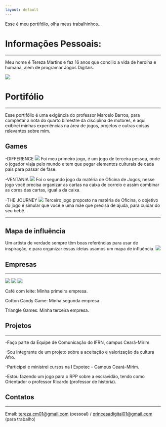 ```yaml
---
layout: default 
---
```


Esse é meu portifólio, olha meus trabalhinhos...

# Informações Pessoais: 
---
Meu nome é Tereza Martins e faz 16 anos que concilio a vida de heroína e humana, além de programar Jogos Digitais. 

![](arte.png)

# Portifólio 
***

Esse portifólio é uma exigência do professor Marcelo Barros, para completar a nota do quarto bimestre da disciplina de motores, e aqui exibirei minhas experiências na área de jogos, projetos e outras coisas relevantes sobre mim.    


## Games 

-DIFFERENCE
[![](differe.png)](https://rey13lokona.github.io/difference/)
Foi meu primeiro jogo, é um jogo de terceira pessoa, onde o jogador viaja pelo mundo e tem que pegar elementos culturais de cada país para passar de fase. 

-VENTANIA
![](ventania.png)
Foi o segundo jogo da matéria de Oficina de Jogos, nesse jogo você precisa organizar as cartas na caixa de correio e assim combinar as cores das cartas, igual a da caixa. 

-THE JOURNEY
![](the.png)
Terceiro jogo proposto na matéria de Oficina, o objetivo do jogo é simular que você é uma mãe que precisa de ajuda, para cuidar do seu bebê.

***
## Mapa de influência
Um artista de verdade sempre têm boas referências para usar de inspiração, e para organizar essas ideias usamos um mapa de influência. 
![](mapa.png)

## Empresas 
***
![](cafe1.png)  ![](co1.png)  ![](triii.png)   

Café com leite: Minha primeira empresa. 

Cotton Candy Game: Minha segunda empresa.

Triangle Games: Minha terceira empresa. 

## Projetos 
***
-Faço parte da Equipe de Comunicação do IFRN, campus Ceará-Mirim.

-Sou integrante de um projeto sobre a aceitação e valorização da cultura Afro. 

-Participei e ministrei cursos na I Expotec - Campus Ceará-Mirim.

-Estou fazendo um jogo para o RPP sobre a escravidão, tendo como Orientador o professor Ricardo (professor de história). 

## Contatos
***
Email: tereza.cm01@gmail.com (pessoal) / princesadigital01@gmail.com (para trabalho)


